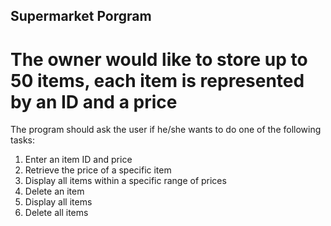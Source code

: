 ## Supermarket Porgram
# The owner would like to store up to 50 items, each item is represented by an ID and a price
The program should ask the user if he/she wants to do one of the following tasks:
1. Enter an item ID and price
2. Retrieve the price of a specific item
3. Display all items within a specific range of prices
4. Delete an item
5. Display all items
6. Delete all items
